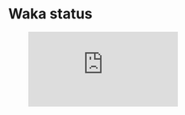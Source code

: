 # Waka status

<figure><embed src="https://wakatime.com/share/@f9442dbc-d756-44b1-8162-eb7cac51460b/f188c506-05af-4ccc-93fd-2e79c599b8aa.svg"></embed></figure>
